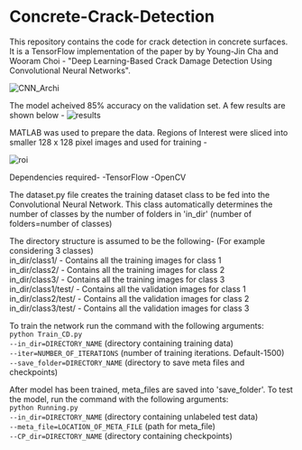# Concrete-Crack-Detection

This repository contains the code for crack detection in concrete surfaces. It is a TensorFlow implementation of the paper by by Young-Jin Cha and Wooram Choi - "Deep Learning-Based Crack Damage Detection Using Convolutional Neural Networks".

![CNN_Archi](https://user-images.githubusercontent.com/32497274/34506710-30363d94-effd-11e7-864a-bec0d7153721.PNG)

The model acheived 85% accuracy on the validation set. A few results are shown below -
![results](https://user-images.githubusercontent.com/32497274/34510394-8e4ec3e6-f021-11e7-8a70-394219f76ff2.PNG)

MATLAB was used to prepare the data. Regions of Interest were sliced into smaller 128 x 128 pixel images and used for training - 

![roi](https://user-images.githubusercontent.com/32497274/34510417-c3207466-f021-11e7-9bf7-c91c034a70be.PNG)

Dependencies required-
-TensorFlow
-OpenCV

The dataset.py file creates the training dataset class to be fed into the Convolutional Neural Network. This class automatically determines the number of classes by the number of folders in 'in_dir' (number of folders=number of classes)

The directory structure is assumed to be the following- (For example considering 3 classes)<br />
        in_dir/class1/              - Contains all the training images for class 1<br />
        in_dir/class2/              - Contains all the training images for class 2<br />
        in_dir/class3/              - Contains all the training images for class 3<br />
        in_dir/class1/test/         - Contains all the validation images for class 1<br />
        in_dir/class2/test/         - Contains all the validation images for class 2<br />
        in_dir/class3/test/         - Contains all the validation images for class 3<br />
  
To train the network run the command with the following arguments:<br />
`python Train_CD.py`<br />
`--in_dir=DIRECTORY_NAME`		(directory containing training data)<br />
`--iter=NUMBER_OF_ITERATIONS` 		(number of training iterations. Default-1500)<br />
`--save_folder=DIRECTORY_NAME` 		(directory to save meta files and checkpoints)<br />

After model has been trained, meta_files are saved into 'save_folder'. To test the model, run the command with the following arguments:<br />
`python Running.py` <br />
`--in_dir=DIRECTORY_NAME`		(directory containing unlabeled test data)<br />
`--meta_file=LOCATION_OF_META_FILE` 	(path for meta_file)<br />
`--CP_dir=DIRECTORY_NAME` 		(directory containing checkpoints)<br />
